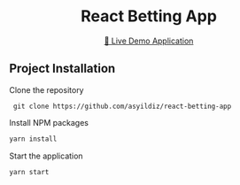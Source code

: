 <div align="center">

# React Betting App
[🌟 Live Demo Application](https://react-betting-app-seven.vercel.app/)
</div>

## Project Installation

Clone the repository

   ```sh-
    git clone https://github.com/asyildiz/react-betting-app
   ```

Install NPM packages
   ```bash
   yarn install
   ```
Start the application
   ```sh
   yarn start
   ```
